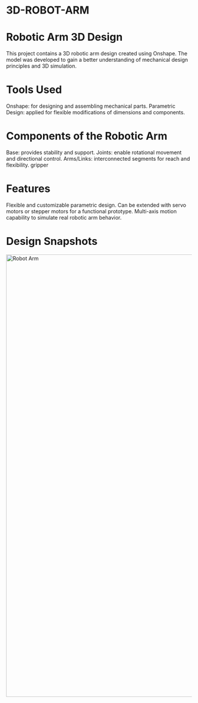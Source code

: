 # 3D-ROBOT-ARM
# Robotic Arm 3D Design
This project contains a 3D robotic arm design created using Onshape.
The model was developed to gain a better understanding of mechanical design principles and 3D simulation.
# Tools Used
Onshape: for designing and assembling mechanical parts.
Parametric Design: applied for flexible modifications of dimensions and components.
# Components of the Robotic Arm
Base: provides stability and support.
Joints: enable rotational movement and directional control.
Arms/Links: interconnected segments for reach and flexibility.
gripper
# Features
Flexible and customizable parametric design.
Can be extended with servo motors or stepper motors for a functional prototype.
Multi-axis motion capability to simulate real robotic arm behavior.

# Design Snapshots
<img width="2160" height="1202" alt="Robot Arm" src="https://github.com/user-attachments/assets/ada6d30b-b830-4867-891e-cac661c7bada" />

